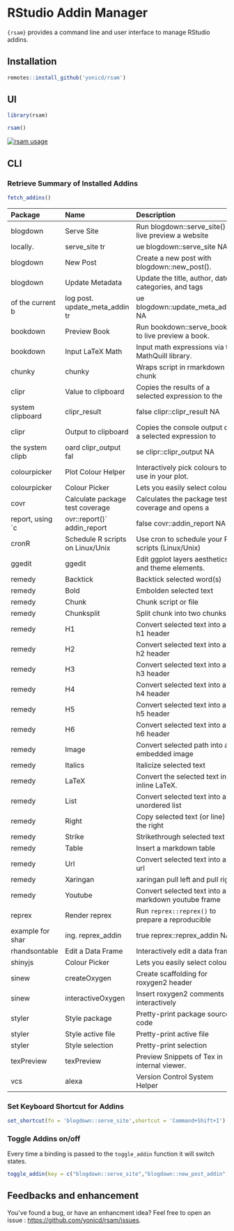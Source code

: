 <!-- README.md is generated from README.Rmd. Please edit that file -->
RStudio Addin Manager
=====================

`{rsam}` provides a command line and user interface to manage RStudio addins.

Installation
------------

``` r
remotes::install_github('yonicd/rsam')
```

UI
--

``` r
library(rsam)

rsam()
```

[![rsam usage](http://img.youtube.com/vi/-XZWv7CJrs8/0.jpg)](https://www.youtube.com/watch?v=-XZWv7CJrs8)

CLI
---

### Retrieve Summary of Installed Addins

``` r
fetch_addins()
```

| Package           | Name                             | Description                                           | Binding             | Interactive | Key                             | Shortcut         |
|:------------------|:---------------------------------|:------------------------------------------------------|:--------------------|:------------|:--------------------------------|:-----------------|
| blogdown          | Serve Site                       | Run blogdown::serve\_site() to live preview a website |                     |             |                                 |                  |
| locally.          | serve\_site tr                   | ue blogdown::serve\_site NA                           |                     |             |                                 |                  |
| blogdown          | New Post                         | Create a new post with blogdown::new\_post().         | new\_post\_addin    | true        | blogdown::new\_post\_addin      | NA               |
| blogdown          | Update Metadata                  | Update the title, author, date, categories, and tags  |                     |             |                                 |                  |
| of the current b  | log post. update\_meta\_addin tr | ue blogdown::update\_meta\_addin NA                   |                     |             |                                 |                  |
| bookdown          | Preview Book                     | Run bookdown::serve\_book() to live preview a book.   | serve\_book         | true        | bookdown::serve\_book           | NA               |
| bookdown          | Input LaTeX Math                 | Input math expressions via the MathQuill library.     | mathquill           | true        | bookdown::mathquill             | NA               |
| chunky            | chunky                           | Wraps script in rmarkdown chunk                       | chunkify            | false       | chunky::chunkify                | Ctrl+Shift+J     |
| clipr             | Value to clipboard               | Copies the results of a selected expression to the    |                     |             |                                 |                  |
| system clipboard  | clipr\_result                    | false clipr::clipr\_result NA                         |                     |             |                                 |                  |
| clipr             | Output to clipboard              | Copies the console output of a selected expression to |                     |             |                                 |                  |
| the system clipb  | oard clipr\_output fal           | se clipr::clipr\_output NA                            |                     |             |                                 |                  |
| colourpicker      | Plot Colour Helper               | Interactively pick colours to use in your plot.       | plotHelperAddin     | true        | colourpicker::plotHelperAddin   | NA               |
| colourpicker      | Colour Picker                    | Lets you easily select colours.                       | colourPickerAddin   | true        | colourpicker::colourPickerAddin | NA               |
| covr              | Calculate package test coverage  | Calculates the package test coverage and opens a      |                     |             |                                 |                  |
| report, using \`c | ovr::report()\` addin\_report    | false covr::addin\_report NA                          |                     |             |                                 |                  |
| cronR             | Schedule R scripts on Linux/Unix | Use cron to schedule your R scripts (Linux/Unix)      | cron\_rstudioaddin  | true        | cronR::cron\_rstudioaddin       | NA               |
| ggedit            | ggedit                           | Edit ggplot layers aesthetics and theme elements.     | ggeditAddin         | true        | ggedit::ggeditAddin             | NA               |
| remedy            | Backtick                         | Backtick selected word(s)                             | backtickr           | false       | remedy::backtickr               | Ctrl+Cmd+\`      |
| remedy            | Bold                             | Embolden selected text                                | boldr               | false       | remedy::boldr                   | Ctrl+Cmd+B       |
| remedy            | Chunk                            | Chunk script or file                                  | chunkr              | false       | remedy::chunkr                  | Ctrl+Alt+Cmd+C   |
| remedy            | Chunksplit                       | Split chunk into two chunks                           | chunksplitr         | false       | remedy::chunksplitr             | Ctrl+Shift+Alt+C |
| remedy            | H1                               | Convert selected text into an h1 header               | h1r                 | false       | remedy::h1r                     | Ctrl+Cmd+1       |
| remedy            | H2                               | Convert selected text into an h2 header               | h2r                 | false       | remedy::h2r                     | Ctrl+Cmd+2       |
| remedy            | H3                               | Convert selected text into an h3 header               | h3r                 | false       | remedy::h3r                     | Ctrl+Cmd+3       |
| remedy            | H4                               | Convert selected text into an h4 header               | h4r                 | false       | remedy::h4r                     | Ctrl+Cmd+4       |
| remedy            | H5                               | Convert selected text into an h5 header               | h5r                 | false       | remedy::h5r                     | Ctrl+Cmd+5       |
| remedy            | H6                               | Convert selected text into an h6 header               | h6r                 | false       | remedy::h6r                     | Ctrl+Cmd+6       |
| remedy            | Image                            | Convert selected path into an embedded image          | imager              | false       | remedy::imager                  | Ctrl+Cmd+P       |
| remedy            | Italics                          | Italicize selected text                               | italicsr            | false       | remedy::italicsr                | Ctrl+Cmd+I       |
| remedy            | LaTeX                            | Convert the selected text in inline LaTeX.            | latexr              | false       | remedy::latexr                  | Ctrl+Cmd+L       |
| remedy            | List                             | Convert selected text into an unordered list          | listr               | false       | remedy::listr                   | Ctrl+Shift+Cmd+= |
| remedy            | Right                            | Copy selected text (or line) to the right             | rightr              | false       | remedy::rightr                  | Alt+Cmd+Right    |
| remedy            | Strike                           | Strikethrough selected text                           | striker             | false       | remedy::striker                 | Ctrl+Cmd+S       |
| remedy            | Table                            | Insert a markdown table                               | tabler              | false       | remedy::tabler                  | Ctrl+Cmd+T       |
| remedy            | Url                              | Convert selected text into a url                      | urlr                | false       | remedy::urlr                    | Ctrl+Cmd+U       |
| remedy            | Xaringan                         | xaringan pull left and pull right                     | xaringanr           | false       | remedy::xaringanr               | Ctrl+Cmd+X       |
| remedy            | Youtube                          | Convert selected text into a markdown youtube frame   | youtuber            | false       | remedy::youtuber                | Ctrl+Cmd+Y       |
| reprex            | Render reprex                    | Run `reprex::reprex()` to prepare a reproducible      |                     |             |                                 |                  |
| example for shar  | ing. reprex\_addin               | true reprex::reprex\_addin NA                         |                     |             |                                 |                  |
| rhandsontable     | Edit a Data Frame                | Interactively edit a data frame.                      | editAddin           | true        | rhandsontable::editAddin        | NA               |
| shinyjs           | Colour Picker                    | Lets you easily select colours.                       | colourPickerAddin   | true        | shinyjs::colourPickerAddin      | NA               |
| sinew             | createOxygen                     | Create scaffolding for roxygen2 header                | oxygenAddin         | false       | sinew::oxygenAddin              | NA               |
| sinew             | interactiveOxygen                | Insert roxygen2 comments interactively                | interOxyAddIn       | true        | sinew::interOxyAddIn            | NA               |
| styler            | Style package                    | Pretty-print package source code                      | style\_pkg          | true        | styler::style\_pkg              | NA               |
| styler            | Style active file                | Pretty-print active file                              | style\_active\_file | true        | styler::style\_active\_file     | NA               |
| styler            | Style selection                  | Pretty-print selection                                | style\_selection    | true        | styler::style\_selection        | NA               |
| texPreview        | texPreview                       | Preview Snippets of Tex in internal viewer.           | texAddin            | false       | texPreview::texAddin            | NA               |
| vcs               | alexa                            | Version Control System Helper                         | alexa               | true        | vcs::alexa                      | NA               |

### Set Keyboard Shortcut for Addins

``` r
set_shortcut(fn = 'blogdown::serve_site',shortcut = 'Command+Shift+I')
```

### Toggle Addins on/off

Every time a binding is passed to the `toggle_addin` function it will switch states.

``` r
toggle_addin(key = c("blogdown::serve_site","blogdown::new_post_addin","blogdown::update_meta_addin"))
```

Feedbacks and enhancement
-------------------------

You've found a bug, or have an enhancment idea? Feel free to open an issue : <https://github.com/yonicd/rsam/issues>.
